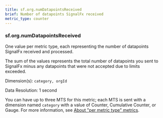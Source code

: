 ```yaml
---
title: sf.org.numDatapointsReceived
brief: Number of datapoints SignalFx received
metric_type: counter
---
```

### sf.org.numDatapointsReceived

One value per metric type, each representing the number of datapoints SignalFx received and processed. 

The sum of the values represents the total number of datapoints you sent to SignalFx minus any datapoints that were not accepted due to limits exceeded.


Dimension(s): `category, orgId`

Data Resolution: 1 second

You can have up to three MTS for this metric; each MTS is sent with a dimension named  ``category`` with a value of Counter, Cumulative Counter, or Gauge. For more information, see [About "per metric type" metrics](../readme.md#about-per-metric-type-metrics).
